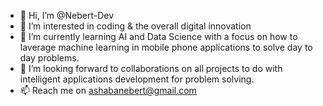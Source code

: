 - 👋 Hi, I’m @Nebert-Dev
- 👀 I’m interested in coding & the overall digital innovation 
- 🌱 I’m currently learning AI and Data Science with a focus on how to laverage machine learning in mobile phone applications to solve day to day problems.
- 💞️ I’m looking forward to collaborations on all projects to do with intelligent applications development for problem solving.
- 📫 Reach me on ashabanebert@gmail.com

<!---
Nebert-Dev/Nebert-Dev is a ✨ special ✨ repository because its `README.md` (this file) appears on your GitHub profile.
You can click the Preview link to take a look at your changes.
--->
